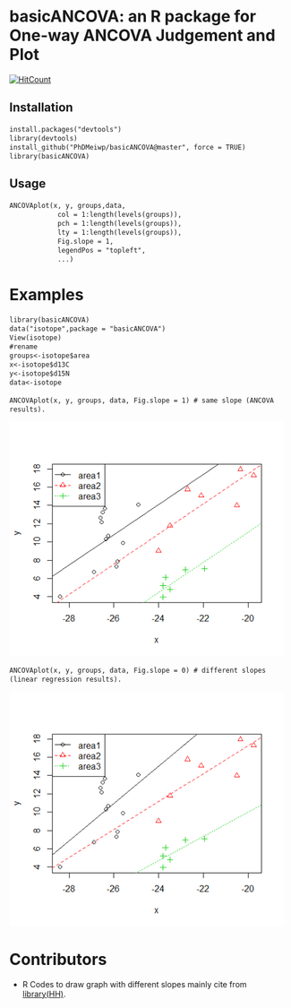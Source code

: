 # basicANCOVA: an R package for One-way ANCOVA Judgement and Plot

[![HitCount](http://hits.dwyl.io/PhDMeiwp/basicANCOVA.svg)](http://hits.dwyl.io/PhDMeiwp/basicANCOVA)

## Installation

	install.packages("devtools")
	library(devtools)   
	install_github("PhDMeiwp/basicANCOVA@master", force = TRUE)
	library(basicANCOVA)


## Usage

    ANCOVAplot(x, y, groups,data, 
       			col = 1:length(levels(groups)),
       			pch = 1:length(levels(groups)),
       			lty = 1:length(levels(groups)),
				Fig.slope = 1,
       			legendPos = "topleft",
       			...)


# Examples
	

    library(basicANCOVA)
    data("isotope",package = "basicANCOVA")
    View(isotope)
    #rename
    groups<-isotope$area
    x<-isotope$d13C
    y<-isotope$d15N
    data<-isotope
    
    ANCOVAplot(x, y, groups, data, Fig.slope = 1) # same slope (ANCOVA results).


 <img src="docs/images/Fig.slope1.png" width="490" align= center/>
	
	ANCOVAplot(x, y, groups, data, Fig.slope = 0) # different slopes (linear regression results).  
	
 <img src="docs/images/Fig.slope0.png" width="490" align= center/>
 
 # Contributors
 
 - R Codes to draw graph with different slopes mainly cite from [library(HH)](https://github.com/cran/HH/blob/master/R/ancovaplot.R#subset=(cc==cci)).
